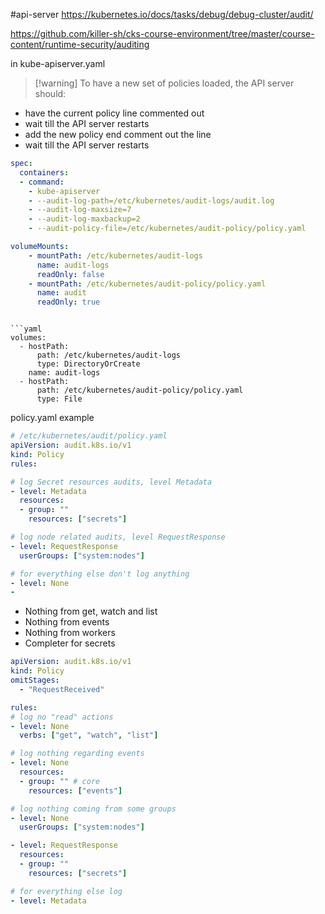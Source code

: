 #api-server 
https://kubernetes.io/docs/tasks/debug/debug-cluster/audit/

https://github.com/killer-sh/cks-course-environment/tree/master/course-content/runtime-security/auditing

in kube-apiserver.yaml

>[!warning] To have a new set of policies loaded, the API server should:
- have the current policy line commented out
- wait till the API server restarts
- add the new policy end comment out the line
- wait till the API server restarts

```yaml
spec:
  containers:
  - command:
    - kube-apiserver
    - --audit-log-path=/etc/kubernetes/audit-logs/audit.log
    - --audit-log-maxsize=7
    - --audit-log-maxbackup=2
    - --audit-policy-file=/etc/kubernetes/audit-policy/policy.yaml
```

```yaml
volumeMounts:
    - mountPath: /etc/kubernetes/audit-logs
      name: audit-logs
      readOnly: false
    - mountPath: /etc/kubernetes/audit-policy/policy.yaml
      name: audit
      readOnly: true
```
```

```yaml
volumes:
  - hostPath:
      path: /etc/kubernetes/audit-logs
      type: DirectoryOrCreate
    name: audit-logs
  - hostPath:
      path: /etc/kubernetes/audit-policy/policy.yaml
      type: File
```

policy.yaml example

```yaml
# /etc/kubernetes/audit/policy.yaml
apiVersion: audit.k8s.io/v1
kind: Policy
rules:

# log Secret resources audits, level Metadata
- level: Metadata
  resources:
  - group: ""
    resources: ["secrets"]

# log node related audits, level RequestResponse
- level: RequestResponse
  userGroups: ["system:nodes"]

# for everything else don't log anything
- level: None
- 
```

- Nothing from get, watch and list
- Nothing from events
- Nothing from workers
- Completer for secrets

```yaml
apiVersion: audit.k8s.io/v1
kind: Policy
omitStages:
  - "RequestReceived"

rules:
# log no "read" actions
- level: None
  verbs: ["get", "watch", "list"]

# log nothing regarding events
- level: None
  resources:
  - group: "" # core
    resources: ["events"]

# log nothing coming from some groups
- level: None
  userGroups: ["system:nodes"]

- level: RequestResponse
  resources:
  - group: ""
    resources: ["secrets"]

# for everything else log
- level: Metadata
```